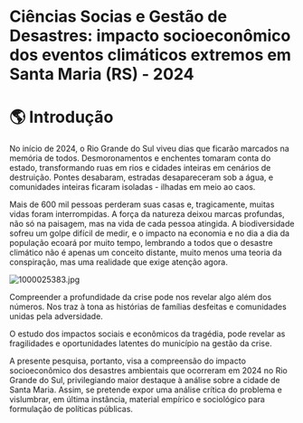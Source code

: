 # Ciências Socias e Gestão de Desastres: impacto socioeconômico dos eventos climáticos extremos em Santa Maria (RS) - 2024

# 🌎 Introdução

No início de 2024, o Rio Grande do Sul viveu dias que ficarão marcados na memória de todos. Desmoronamentos e enchentes tomaram conta do estado, transformando ruas em rios e cidades inteiras em cenários de destruição. Pontes desabaram, estradas desapareceram sob a água, e comunidades inteiras ficaram isoladas - ilhadas em meio ao caos. 

Mais de 600 mil pessoas perderam suas casas e, tragicamente, muitas vidas foram interrompidas. A força da natureza deixou marcas profundas, não só na paisagem, mas na vida de cada pessoa atingida. A biodiversidade sofreu um golpe difícil de medir, e o impacto na economia e no dia a dia da população ecoará por muito tempo, lembrando a todos que o desastre climático não é apenas um conceito distante, muito menos uma teoria da conspiração, mas uma realidade que exige atenção agora.

![1000025383.jpg](https://prod-files-secure.s3.us-west-2.amazonaws.com/0ae331f1-3b48-42ef-b468-f2f9afa111df/7a924077-a0b1-426d-8e2b-4385763ac441/1000025383.jpg)

Compreender a profundidade da crise pode nos revelar algo além dos números. Nos traz à tona as histórias de famílias desfeitas e comunidades unidas pela adversidade. 

O estudo dos impactos sociais e econômicos da tragédia, pode revelar as fragilidades e oportunidades latentes do município na gestão da crise.

A presente pesquisa, portanto, visa a compreensão do impacto socioeconômico dos desastres ambientais que ocorreram em 2024 no Rio Grande do Sul, privilegiando maior destaque à análise sobre a cidade de Santa Maria. Assim, se pretende expor uma análise crítica do problema e vislumbrar, em última instância, material empírico e sociológico para formulação de políticas públicas.
